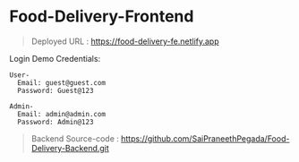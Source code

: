 # Food-Delivery-Frontend

> Deployed URL : https://food-delivery-fe.netlify.app

Login Demo Credentials:

    User-
      Email: guest@guest.com
      Password: Guest@123

    Admin-
      Email: admin@admin.com 
      Password: Admin@123
      
> Backend Source-code : https://github.com/SaiPraneethPegada/Food-Delivery-Backend.git
